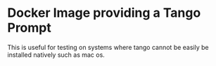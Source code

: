 # Docker Image providing a Tango Prompt

This is useful for testing on systems where tango cannot be easily be
installed natively such as mac os.
